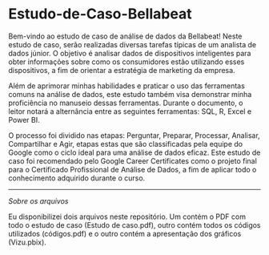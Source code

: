 # Estudo-de-Caso-Bellabeat

Bem-vindo ao estudo de caso de análise de dados da Bellabeat! Neste estudo de caso, serão realizadas diversas tarefas típicas de um analista de dados júnior. O objetivo é analisar dados de dispositivos inteligentes para obter informações sobre como os consumidores estão utilizando esses dispositivos, a fim de orientar a estratégia de marketing da empresa.

Além de aprimorar minhas habilidades e praticar o uso das ferramentas comuns na análise de dados, este estudo também visa demonstrar minha proficiência no manuseio dessas ferramentas. Durante o documento, o leitor notará a alternância entre as seguintes ferramentas: SQL, R, Excel e Power BI.

O processo foi dividido nas etapas: Perguntar, Preparar, Processar, Analisar, Compartilhar e Agir, etapas estas que são classificadas pela equipe do Google como o ciclo ideal para uma análise de dados eficaz.
Este estudo de caso foi recomendado pelo Google Career Certificates como o projeto final para o Certificado Profissional de Análise de Dados, a fim de aplicar todo o conhecimento adquirido durante o curso.

_______________________________________________________________________________________________________________________________________________________________________________________________________________________

*Sobre os arquivos* 

Eu disponibilizei dois arquivos neste repositório. Um contém o PDF com todo o estudo de caso (Estudo de caso.pdf), outro contém todos os códigos utilizados (códigos.pdf) e o outro contém a apresentação dos gráficos (Vizu.pbix).
